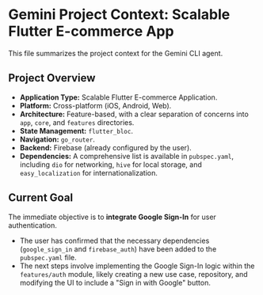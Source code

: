 # Gemini Project Context: Scalable Flutter E-commerce App

This file summarizes the project context for the Gemini CLI agent.

## Project Overview

- **Application Type:** Scalable Flutter E-commerce Application.
- **Platform:** Cross-platform (iOS, Android, Web).
- **Architecture:** Feature-based, with a clear separation of concerns into `app`, `core`, and `features` directories.
- **State Management:** `flutter_bloc`.
- **Navigation:** `go_router`.
- **Backend:** Firebase (already configured by the user).
- **Dependencies:** A comprehensive list is available in `pubspec.yaml`, including `dio` for networking, `hive` for local storage, and `easy_localization` for internationalization.

## Current Goal

The immediate objective is to **integrate Google Sign-In** for user authentication.

- The user has confirmed that the necessary dependencies (`google_sign_in` and `firebase_auth`) have been added to the `pubspec.yaml` file.
- The next steps involve implementing the Google Sign-In logic within the `features/auth` module, likely creating a new use case, repository, and modifying the UI to include a "Sign in with Google" button.
